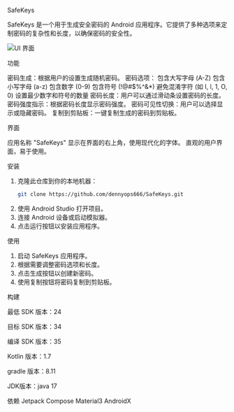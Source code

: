  SafeKeys

SafeKeys 是一个用于生成安全密码的 Android 应用程序。它提供了多种选项来定制密码的复杂性和长度，以确保密码的安全性。


![UI 界面]([图片链接](https://github.com/dennyops666/SafeKeys/blob/master/ui-demo/ui-demo.jpg))



 功能

密码生成：根据用户的设置生成随机密码。
密码选项：
  包含大写字母 (A-Z)
  包含小写字母 (a-z)
  包含数字 (0-9)
  包含符号 (!@#$%^&*)
  避免混淆字符 (如 I, l, 1, O, 0)
  设置最少数字和符号的数量
密码长度：用户可以通过滑动条设置密码的长度。
密码强度指示：根据密码长度显示密码强度。
密码可见性切换：用户可以选择显示或隐藏密码。
复制到剪贴板：一键复制生成的密码到剪贴板。

 界面

应用名称 "SafeKeys" 显示在界面的右上角，使用现代化的字体。
直观的用户界面，易于使用。

 安装

1. 克隆此仓库到你的本地机器：
   ```bash
   git clone https://github.com/dennyops666/SafeKeys.git
   ```
2. 使用 Android Studio 打开项目。
3. 连接 Android 设备或启动模拟器。
4. 点击运行按钮以安装应用程序。

 使用

1. 启动 SafeKeys 应用程序。
2. 根据需要调整密码选项和长度。
3. 点击生成按钮以创建新密码。
4. 使用复制按钮将密码复制到剪贴板。

 构建

最低 SDK 版本：24

目标 SDK 版本：34

编译 SDK 版本：35

Kotlin 版本：1.7

gradle 版本：8.11

JDK版本：java 17

依赖
Jetpack Compose
Material3
AndroidX
